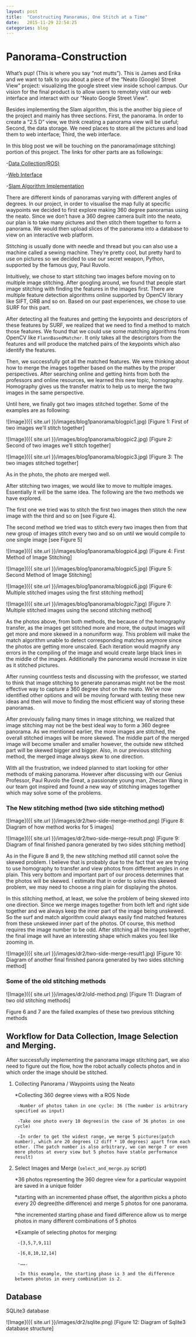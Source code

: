 ```yaml
---
layout: post
title:  "Constructing Panoramas, One Stitch at a Time"
date:   2015-11-29 22:54:25
categories: blog
---
```


# Panorama-Construction

What’s pup! (This is where you say “not mutts”). This is James and Erika and we want to talk to you about a piece of the “Neato (Google) Street View” project: visualizing the google street view inside school campus. Our vision for the final product is to allow users to remotely visit our web interface and interact with our “Neato Google Street View”.

Besides implementing the Slam algorithm, this is the another big piece of the project and mainly has three sections. First, the panorama. In order to create a “2.5 D” view, we think creating a panorama view will be useful; Second, the data storage. We need places to store all the pictures and load them to web interface; Third, the web interface.

In this blog post we will be touching on the panorama(image stitching) portion of this project.
The links for other parts are as followings:

-[Data Collection(ROS)](https://github.com/ZhecanJamesWang/street_view_drive)

-[Web Interface](https://github.com/skchandra/neato_street_view/tree/website)

-[Slam Algorithm Implementation](https://github.com/youralien/hector_slam)


There are different kinds of panoramas varying with different angles of degrees. In our project, in order to visualise the map fully at specific waypoints we decided to first explore making 360 degree panoramas using the neato. Since we don’t have a 360 degree camera built into the neato, our plan is to take many pictures and then stitch them together to form a panorama. We would then upload slices of the panorama into a database to view on an interactive web platform.

Stitching is usually done with needle and thread but you can also use a machine called a sewing machine. They’re pretty cool, but pretty hard to use on pictures so we decided to use our secret weapon, Python, supported by the famous guy, Paul Ruvolo.


Intuitively, we chose to start stitching two images before moving on to multiple image stitching. After googling around, we found that people start image stitching with finding the features in the images first. There are multiple feature detection algorithms online supported by OpenCV library like SIFT, ORB and so on. Based on our past experiences, we chose to use SURF for this part.

After detecting all the features and getting the keypoints and descriptors of these features by SURF, we realized that we need to find a method to match those features. We found that we could use some matching algorithms from OpenCV like `FlannBasedMatcher`. It only takes all the descriptors from the features and will produce the matched pairs of the keypoints which also identify the features.

Then, we successfully got all the matched features. We were thinking about how to merge the images together based on the mathes by the proper perspectives. After searching online and getting hints from both the professors and online resources, we learned this new topic, homography. Homography gives us the transfer matrix to help us to merge the two images in the same perspective.

Until here, we finally got two images stitched together. Some of the examples are as following:

![Image]({{ site.url }}/images/blog1panorama/blogpic1.jpg)
[Figure 1: First of two images we’ll stitch together]

![Image]({{ site.url }}/images/blog1panorama/blogpic2.jpg)
[Figure 2: Second of two images we’ll stitch together]

![Image]({{ site.url }}/images/blog1panorama/blogpic3.jpg)
[Figure 3: The two images stitched together]

As in the photo, the photo are merged well.

After stitching two images, we would like to move to multiple images. Essentially it will be the same idea.
The following are the two methods we have explored.

The first one we tried was to stitch the first two images then stitch the new image with the third and so on [see Figure 4].

The second method we tried was to stitch every two images then from that new group of images stitch every two and so on until we would compile to one single image [see Figure 5]

![Image]({{ site.url }}/images/blog1panorama/blogpic4.jpg)
[Figure 4: First Method of Image Stitching]

![Image]({{ site.url }}/images/blog1panorama/blogpic5.jpg)
[Figure 5: Second Method of Image Stitching]

![Image]({{ site.url }}/images/blog1panorama/blogpic6.jpg)
[Figure 6: Multiple stitched images using the first stitching method]

![Image]({{ site.url }}/images/blog1panorama/blogpic7.jpg)
[Figure 7: Multiple stitched images using the second stitching method]

As the photos above, from both methods, the because of the homography transfer, as the images get stitched more and more, the output images will get more and more skewed in a nonuniform way. This problem will make the match algorithm unable to detect corresponding matches anymore since the photos are getting more unscaled. Each iteration would magnify any errors in the compiling of the image and would create large black lines in the middle of the images. Additionally the panorama would increase in size as it stitched pictures.

After running countless tests and discussing with the professor, we started to think that image stitching to generate panoramas might not be the most effective way to capture a 360 degree shot on the neato. We’ve now identified other options and will be moving forward with testing these new ideas and then will move to finding the most efficient way of storing these panoramas.


After previously failing many times in image stitching, we realized that image stitching may not be the best ideal way to form a 360 degree panorama. As we mentioned earlier, the more images are stitched, the overall stitched images will be more skewed. The middle part of the merged image will become smaller and smaller however, the outside new stitched part will be skewed bigger and bigger. Also, in our previous stitching method, the merged image always skew to one direction.


With all the frustration, we indeed planned to start looking for other methods of making panorama. However after discussing with our Genius Professor, Paul Ruvolo the Great, a passionate young man, Zhecan Wang in our team got inspired and found a new way of stitching images together which may solve some of the problems.

### The New stitching method (two side stitching method)

![Image]({{ site.url }}/images/dr2/two-side-merge-method.png)
[Figure 8: Diagram of how method works for 5 images]


![Image]({{ site.url }}/images/dr2/two-side-merge-result.png)
[Figure 9: Diagram of final finished panora generated by two sides stitching method]


As in the Figure 8 and 9, the new stitching method still cannot solve the skewed problem. I believe that is probably due to the fact that we are trying to use homography to transfer and view photos from different angles in one plain. This very bottom and important part of our process determines that the photos will be skewed. I estimate that in order to solve this skewed problem, we may need to choose a ring plain for displaying the photos.

In this stitching method, at least, we solve the problem of being skewed into one direction. Since we merge images together from both left and right side together and we always keep the inner part of the image being unskewed. So the surf and match algorithm could always easily find matched features from these unskewed inner part of the photos. Of course, this method requires the image number to be odd. After stitching all the images together, the final image will have an interesting shape which makes you feel like zooming in.


![Image]({{ site.url }}/images/dr2/two-side-merge-result1.jpg)
[Figure 10: Diagram of another final finished panora generated by two sides stitching method]


### Some of the old stitching methods
![Image]({{ site.url }}/images/dr2/old-method.png)
[Figure 11: Diagram of two old stitching methods]


Figure 6 and 7 are the failed examples of these two previous stitching methods


## Workflow for Data Collection, Image Selection and Merging.


After successfully implementing the panorama image stitching part, we also need to figure out the flow, how the robot actually collects photos and in which order the image should be stitched.


1. Collecting Panorama / Waypoints using the Neato

    *Collecting 360 degree views with a ROS Node

        -Number of photos taken in one cycle: 36 (The number is arbitrary specified as input)

        -Take one photo every 10 degrees(in the case of 36 photos in one cycle)

        -In order to get the widest range, we merge 5 pictures(patch number), which are 20 degrees (2 diff * 10 degrees) apart from each other. (The patch number is also arbitrary, we can merge 7 or even more photos at every view but 5 photos have stable performance result)


2. Select Images and Merge (`select_and_merge.py` script)

    *36 photos representing the 360 degree view for a particular waypoint are saved in a unique folder

    *starting with an incremented phase offset, the algorithm picks a photo every 20 degree(the difference) and merge 5 photos for one panorama.

    *the incremented starting phase and fixed difference allow us to merge photos in many different combinations of 5 photos

    *Example of selecting photos for merging:

        -[3,5,7,9,11]

        -[6,8,10,12,14]

        -…….

        -In this example, the starting phase is 3 and the difference between photos in every combination is 2.



## Database

SQLite3 database

![Image]({{ site.url }}/images/dr2/sqlite.png)
[Figure 12: Diagram of Sqlite3 database structure]


